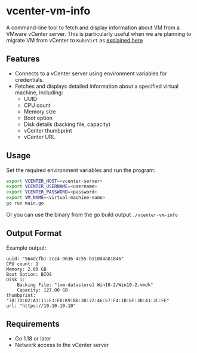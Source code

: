 # vcenter-vm-info

A command-line tool to fetch and display information about VM from a VMware vCenter server. This is particularly useful when we are planning to migrate VM from vCenter to `KubeVirt` as [explained here](https://github.com/govindkailas/kubevirt-examples/blob/main/vm/demo-vm-from-vcenter.yaml) 

## Features

- Connects to a vCenter server using environment variables for credentials.
- Fetches and displays detailed information about a specified virtual machine, including:
    - UUID
    - CPU count
    - Memory size
    - Boot option
    - Disk details (backing file, capacity)
    - vCenter thumbprint
    - vCenter URL

## Usage

Set the required environment variables and run the program:

```sh
export VCENTER_HOST=<vcenter-server>
export VCENTER_USERNAME=<username>
export VCENTER_PASSWORD=<password>
export VM_NAME=<virtual-machine-name>
go run main.go
```
Or you can use the binary from the go build output `./vcenter-vm-info`

## Output Format

Example output:

```
uuid: "564dcfb1-2cc4-9636-4c55-b110d4a81846"
CPU count: 1
Memory: 2.00 GB
Boot Option: BIOS
Disk 1:
    Backing File: "[vm-datastore] Win10-2/Win10-2.vmdk"
    Capacity: 127.00 GB
thumbprint: "70:7D:02:A1:11:F3:F8:K9:BB:38:72:46:57:F4:1B:6F:3B:41:3C:FE"
url: "https://10.10.10.10"
```

## Requirements

- Go 1.18 or later
- Network access to the vCenter server

